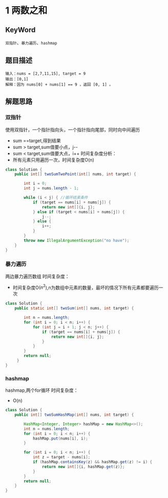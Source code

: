 # 1 两数之和
## KeyWord
`双指针`、`暴力遍历`、`hashmap`
## 题目描述
```
输入：nums = [2,7,11,15], target = 9
输出：[0,1]
解释：因为 nums[0] + nums[1] == 9 ，返回 [0, 1] 。
```
## 解题思路
### 双指针
使用双指针，一个指针指向头，一个指针指向尾部，同时向中间遍历
- sum ==target,得到结果
- sum > target,sum值要小点，j--
- sum < target,sum值要大点，i++
时间复杂度分析：
- 所有元素只用遍历一次，时间复杂度O(n)
```java
class Solution {
    public int[] twoSumTwoPoint(int[] nums, int target) {

        int i = 0;
        int j = nums.length - 1;

        while (i < j) { //循环结束条件
            if (target == nums[i] + nums[j]) {
                return new int[]{i, j};
            } else if (target < nums[i] + nums[j]) {
                j--;
            } else {
                i++;
            }
        }
        throw new IllegalArgumentException("no have");
    }
}
```

### 暴力遍历
两边暴力遍历数组
时间复杂度：
- 时间复杂度O($n^2$),n为数组中元素的数量，最坏的情况下所有元素都要遍历一次
```java
class Solution {
    public static int[] twoSum(int[] nums, int target) {

        int n = nums.length;
        for (int i = 0; i < n; i++) {
            for (int j = i + 1; j < n; j++) {
                if (target == nums[i] + nums[j]) {
                    return new int[]{i, j};
                }
            }
        }
        return null;
     }
}
```

### hashmap
hashmap,两个for循环
时间复杂度：
- O(n)

```java
class Solution {
    public int[] twoSumHashMap(int[] nums, int target) {

        HashMap<Integer, Integer> hashMap = new HashMap<>();
        int n = nums.length;
        for (int i = 0; i < n; i++) {
            hashMap.put(nums[i], i);
        }

        for (int i = 0; i < n; i++) {
            int z = target - nums[i];
            if (hashMap.containsKey(z) && hashMap.get(z) != i) {
                return new int[]{i, hashMap.get(z)};
            }
        }
        return null;
    }
}
```




